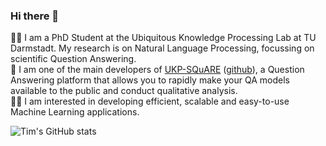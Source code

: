 ### Hi there 👋

🧑‍🔬 I am a PhD Student at the Ubiquitous Knowledge Processing Lab at TU Darmstadt. My research is on Natural Language Processing, focussing on scientific Question Answering.  
💬 I am one of the main developers of [UKP-SQuARE](https://square.ukp-lab.de) ([github](https://github.com/UKP-SQuARE)), a Question Answering platform that allows you to rapidly make your QA models available to the public and conduct qualitative analysis.  
👨‍💻 I am interested in developing efficient, scalable and easy-to-use Machine Learning applications.  

![Tim's GitHub stats](https://github-readme-stats.vercel.app/api?username=timbmg&show_icons=true&theme=tokyonight&hide_title=True)

